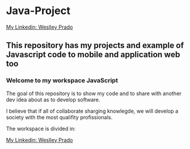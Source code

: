 # Java-Project

[My Linkedin: Weslley Prado](https://www.linkedin.com/in/weslleyprado/)

## This repository has my projects and example of Javascript code to mobile and application web too

### Welcome to my workspace JavaScript

The goal of this repository is to show my code and to share with another dev idea about as to develop software.

I believe that if all of collaborate sharging knowlegde, we will develop a society with the most qualifity profissionals.

The workspace is divided in:

 
[My Linkedin: Weslley Prado](https://www.linkedin.com/in/weslleyprado/)